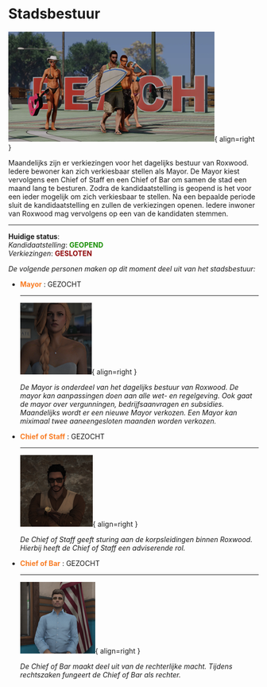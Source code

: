 # Stadsbestuur

![Image title](img/beach.webp){ align=right }

Maandelijks zijn er verkiezingen voor het dagelijks bestuur van Roxwood.
Iedere bewoner kan zich verkiesbaar stellen als Mayor. 
De Mayor kiest vervolgens een Chief of Staff en een Chief of Bar om samen de stad een maand lang te besturen. 
Zodra de kandidaatstelling is geopend is het voor een ieder mogelijk om zich verkiesbaar te stellen. 
Na een bepaalde periode sluit de kandidaatstelling en zullen de verkiezingen openen. 
Iedere inwoner van Roxwood mag vervolgens op een van de kandidaten stemmen. 

---

__Huidige status__:   
_Kandidaatstelling_: <span style="color: #168E02;">__GEOPEND__</span>  
_Verkiezingen_: <span style="color: #8E0205;">__GESLOTEN__</span>

_De volgende personen maken op dit moment deel uit van het stadsbestuur:_

<div class="grid cards" markdown>

-   <span style="color: #f87c24;">__Mayor__</span> : GEZOCHT

    ---

    ![Image title](img/mayor.webp){ align=right }

    _De Mayor is onderdeel van het dagelijks bestuur van Roxwood. De mayor kan aanpassingen doen aan alle wet- en regelgeving. Ook gaat de mayor over vergunningen, bedrijfsaanvragen en subsidies. Maandelijks wordt er een nieuwe Mayor verkozen. Een Mayor kan miximaal twee aaneengesloten maanden worden verkozen._ 

</div>


<div class="grid cards" markdown>

-   <span style="color: #f87c24;">__Chief of Staff__</span> : GEZOCHT

    ---

    ![Image title](img/chiefofstaff.webp){ align=right }

    _De Chief of Staff geeft sturing aan de korpsleidingen binnen Roxwood. Hierbij heeft de Chief of Staff een adviserende rol._

-   <span style="color: #f87c24;">__Chief of Bar__</span> : GEZOCHT

    ---

    ![Image title](img/chiefofbar.webp){ align=right }

    _De Chief of Bar maakt deel uit van de rechterlijke macht. Tijdens rechtszaken fungeert de Chief of Bar als rechter._

</div>
